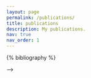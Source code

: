 ```yaml
---
layout: page
permalink: /publications/
title: publications
description: My publications.
nav: true
nav_order: 1
---
```


<!-- _pages/publications.md -->
<div class="publications">

{% bibliography %}

</div>

<style>
.abstract-text {
    font-size: 0.9em;
    color: #666;
    margin-top: 10px;
    margin-bottom: 15px;
    text-align: justify;
    display: none;
}

.abstract-toggle {
    color: #1976d2;
    cursor: pointer;
    font-size: 0.9em;
    margin-top: 5px;
    display: inline-block;
}

.abstract-toggle:hover {
    text-decoration: underline;
}
</style>

<script type="text/javascript">
document.addEventListener('DOMContentLoaded', function() {
    document.querySelectorAll('.abstract-toggle').forEach(function(button) {
        button.addEventListener('click', function() {
            var abstract = this.nextElementSibling;
            if (abstract.style.display === 'none' || !abstract.style.display) {
                abstract.style.display = 'block';
                this.textContent = 'hide abstract';
            } else {
                abstract.style.display = 'none';
                this.textContent = 'show abstract';
            }
        });
    });
});
</script> -->
